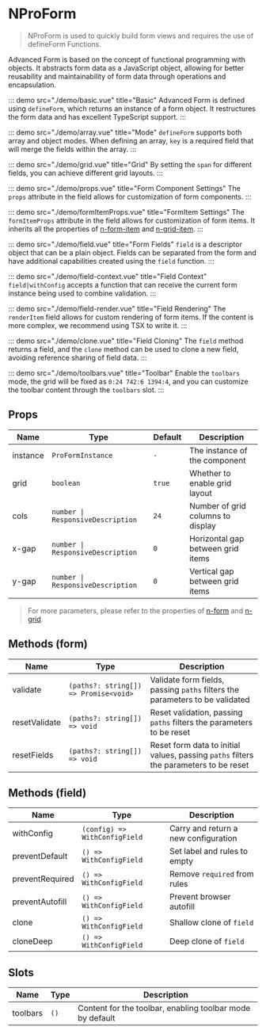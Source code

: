 # NProForm

> NProForm is used to quickly build form views and requires the use of defineForm Functions.

Advanced Form is based on the concept of functional programming with objects. It abstracts form data as a JavaScript object, allowing for better reusability and maintainability of form data through operations and encapsulation.

::: demo src="./demo/basic.vue" title="Basic"
Advanced Form is defined using `defineForm`, which returns an instance of a form object. It restructures the form data and has excellent TypeScript support.
:::

::: demo src="./demo/array.vue" title="Mode"
`defineForm` supports both array and object modes. When defining an array, `key` is a required field that will merge the fields within the array.
:::


::: demo src="./demo/grid.vue" title="Grid"
By setting the `span` for different fields, you can achieve different grid layouts.
:::

::: demo src="./demo/props.vue" title="Form Component Settings"
The `props` attribute in the field allows for customization of form components.
:::


::: demo src="./demo/formItemProps.vue" title="FormItem Settings"
The `formItemProps` attribute in the field allows for customization of form items. It inherits all the properties of [n-form-item](https://www.naiveui.com/zh-CN/os-theme/components/form#FormItem-Props) and [n-grid-item](https://www.naiveui.com/zh-CN/os-theme/components/grid#GridItem-Props).
:::

::: demo src="./demo/field.vue" title="Form Fields"
`field` is a descriptor object that can be a plain object. Fields can be separated from the form and have additional capabilities created using the `field` function.
:::


::: demo src="./demo/field-context.vue" title="Field Context"
`field|withConfig` accepts a function that can receive the current form instance being used to combine validation.
:::

::: demo src="./demo/field-render.vue" title="Field Rendering"
The `renderItem` field allows for custom rendering of form items. If the content is more complex, we recommend using TSX to write it.
:::


::: demo src="./demo/clone.vue" title="Field Cloning"
The `field` method returns a field, and the `clone` method can be used to clone a new field, avoiding reference sharing of field data.
:::

::: demo src="./demo/toolbars.vue" title="Toolbar"
Enable the `toolbars` mode, the grid will be fixed as `0:24 742:6 1394:4`, and you can customize the toolbar content through the `toolbars` slot.
:::

## Props

| Name | Type | Default | Description |
| --- | --- | --- | --- |
| instance | `ProFormInstance` | `-` | The instance of the component |
| grid | `boolean` | `true` | Whether to enable grid layout |
| cols | `number \| ResponsiveDescription` | `24` | Number of grid columns to display |
| x-gap | `number \| ResponsiveDescription` | `0` | Horizontal gap between grid items |
| y-gap | `number \| ResponsiveDescription` | `0` | Vertical gap between grid items |

> For more parameters, please refer to the properties of [n-form](https://www.naiveui.com/zh-CN/os-theme/components/form) and [n-grid](https://www.naiveui.com/zh-CN/os-theme/components/grid).

## Methods (form)

| Name | Type | Description |
| --- | --- | --- |
| validate | `(paths?: string[]) => Promise<void>` | Validate form fields, passing `paths` filters the parameters to be validated |
| resetValidate | `(paths?: string[]) => void` | Reset validation, passing `paths` filters the parameters to be reset |
| resetFields | `(paths?: string[]) => void` | Reset form data to initial values, passing `paths` filters the parameters to be reset |

## Methods (field)

| Name | Type | Description |
| --- | --- | --- |
| withConfig | `(config) => WithConfigField` | Carry and return a new configuration |
| preventDefault | `() => WithConfigField` | Set label and rules to empty |
| preventRequired | `() => WithConfigField` | Remove `required` from rules |
| preventAutofill | `() => WithConfigField` | Prevent browser autofill |
| clone | `() => WithConfigField` | Shallow clone of `field` |
| cloneDeep | `() => WithConfigField` | Deep clone of `field` |


## Slots

| Name | Type | Description |
| --- | --- | --- |
| toolbars | `()` | Content for the toolbar, enabling toolbar mode by default |